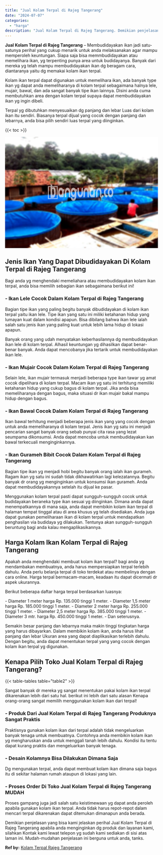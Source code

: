 ```yaml
---
title: "Jual Kolam Terpal di Rajeg Tangerang"
date: "2024-07-07"
categories: 
  - "harga"
description: "Jual Kolam Terpal di Rajeg Tangerang. Demikian penjelasan yang bisa kami jelaskan perihal Jual Kolam Terpal di Rajeg Tangerang apabila anda menginginkan dg p..."
---
```


**Jual Kolam Terpal di Rajeg Tangerang** – Membudidayakan ikan jadi satu-satunya perihal yang cukup menarik untuk anda melaksanakan agar mampu memperoleh keuntungan. Siapa saja bisa memmbudidayakan atau memelihara ikan, yg terpenting punya area untuk budidayanya. Banyak dari mereka yg telah mampu membudidayakan ikan dg beragam cara, diantaranya yaitu dg memakai kolam ikan terpal.

Kolam ikan terpal dapat digunakan untuk memelihara ikan, ada banyak type ikan yg dapat anda memeliharanya di kolam terpal sebagaimana halnya lele, mujair, bawal, dan ada sangat banyak tipe ikan lainnya. Disini anda cuma membutuhkan area dengan kolam terpal supaya dapat membudidayakan ikan yg ingin dibeli.

Terpal yg dibutuhkan menyesuaikan dg panjang dan lebar Luas dari kolam ikan itu sendiri. Biasanya terpal dijual yang cocok dengan panjang dan lebarnya, anda bisa pilih sendiri luas terpal yang diinginkan.

{{< toc >}}

![Jual Kolam Terpal di Rajeg Tangerang](/images/jual-kolam-terpal-37.png)

## Jenis Ikan Yang Dapat Dibudidayakan Di Kolam Terpal di Rajeg Tangerang

Bagi anda yg menghendaki memeliahara atau membudidayakan kolam ikan terpal, anda bisa memilih sebagian ikan sebagaimana berikut ini!

### \- Ikan Lele Cocok Dalam Kolam Terpal di Rajeg Tangerang

Bagian tipe ikan yang paling begitu banyak dibudidayakan di kolam ikan terpal yaitu ikan lele. Tipe ikan yang satu ini miliki ketahanan hidup yang lumayan kuat dalam kondisi apapun. Bisa dibilang bahwa ikan lele ialah salah satu jenis ikan yang paling kuat untuk lebih lama hidup di lokasi apapun.

Banyak orang yang udah menyatakan keberhasilannya dg membudidayakan ikan lele di kolam terpal. Alhasil keuntungan yg dihasilkan dapat benar-benar banyak. Anda dapat mencobanya jika tertarik untuk membudidayakan ikan lele.

### \- Ikan Mujair Cocok Dalam Kolam Terpal di Rajeg Tangerang

Selain lele, ikan mujair termasuk menjadi beberapa type ikan tawar yg amat cocok dipelihara di kolam terpal. Macam ikan yg satu ini terhitung memiliki ketahanan hidup yang cukup bagus di kolam terpal. Jika anda bisa memeliharanya dengan bagus, maka situasi dr ikan mujair bakal mampu hidup dengan bagus.

### \- Ikan Bawal Cocok Dalam Kolam Terpal di Rajeg Tangerang

Ikan bawal terhitung menjadi beberapa jenis ikan yang yang cocok dengan untuk anda memeliharanya di kolam terpal. Jenis ikan yg satu ini menjadi pencarian sangat banyak orang sebab punyai cita rasa yang lezat seumpama dikonsumsi. Anda dapat mencoba untuk membudidayakan kan bawal terkecuali menginginkannya.

### \- Ikan Gurameh Bibit Cocok Dalam Kolam Terpal di Rajeg Tangerang

Bagian tipe ikan yg menjadi hobi begitu banyak orang ialah ikan gurameh. Ragam ikan yg satu ini sudah tidak dikhawatirkan lagi kelezatannya. Begitu banyak dr orang yg menginginkan untuk konsumsi ikan gurameh. Anda dapat membudidayakannya setelah itu dijual ke pasar.

Menggunakan kolam terpal pasti dapat sungguh-sungguh cocok untuk budidayakan beraneka type ikan sesuai yg diinginkan. Dimana anda dapat menempatkannya di mana saja, anda dapat membikin kolam ikan terpal di halaman tempat tinggal atau di area khusus yg telah disediakan. Anda juga dapat gunakan pemeliharaan ikan di kolam terpal untuk mendapatkan penghasilan via budidaya yg dilakukan. Tentunya akan sungguh-sungguh beruntung bagi anda kalau mengaplikasikannya.

## Harga Kolam Ikan Kolam Terpal di Rajeg Tangerang

Apakah anda menghendaki membuat kolam ikan terpal? bagi anda yg mendambakan membuatnya, anda harus mempersiapkan terpal terlebih dahulu. Anda perlu belanja terpal di toko terdekat atau membelinya dengan cara online. Harga terpal bermacam-macam, keadaan itu dapat dicermati dr aspek ukurannya.

Berikut beberapa daftar harga terpal berdasarkan luasnya:

\- Diameter 1 meter harga Rp. 135.000 tinggi 1 meter. - Diameter 1,5 meter harga Rp. 185.000 tinggi 1 meter. - Diameter 2 meter harga Rp. 255.000 tinggi 1 meter. - Diameter 2,5 meter harga Rp. 385.000 tinggi 1 meter. - Diameter 3 mtr. harga Rp. 450.000 tinggi 1 meter. - Dan seterusnya.

Semakin besar panjang dan lebarnya maka makin tinggi tingkatan harga yang harus dibayarkan. Dalam membikin kolam ikan, anda harus lihat panjang dan lebar Ukuran area yang dapat diaplikasikan terlebih dahulu. Dengan begitu, anda dapat menentukan terpal yang yang cocok dengan kolam ikan terpal yg digunakan.

## Kenapa Pilih Toko Jual Kolam Terpal di Rajeg Tangerang?

{{< table-tables table="table2" >}}

Sangat banyak dr mereka yg sangat menentukan pakai kolam ikan terpal dikarenakan lebih dari satu hal. berikut ini lebih dari satu alasan Kenapa orang-orang sangat memilih menggunakan kolam ikan dari terpal!

### \- Produk Dari Jual Kolam Terpal di Rajeg Tangerang Produknya Sangat Praktis

Praktisnya gunakan kolam ikan dari terpal adalah tidak mengeluarkan banyak tenaga untuk membuatnya. Contohnya anda membikin kolam ikan yg mengharuskan anda untuk menggali tanah lebih dahulu. Kondisi itu tentu dapat kurang praktis dan mengeluarkan banyak tenaga.

### \- Desain Kolamnya Bisa Dilakukan Dimana Saja

Dg mengunakan terpal, anda dapat membuat kolam ikan dimana saja bagus itu di sekitar halaman rumah ataupun di lokasi yang lain.

### \- Proses Order Di Toko Jual Kolam Terpal di Rajeg Tangerang MUDAH

Proses gampang juga jadi salah satu keistimewaan yg dapat anda peroleh apabila gunakan kolam ikan terpal. Anda tidak harus repot-repot dalam mencari terpal dikarenakan dapat ditemukan dimanapun anda berada.

Demikian penjelasan yang bisa kami jelaskan perihal Jual Kolam Terpal di Rajeg Tangerang apabila anda menginginkan dg produk dan layanan kami, silahkan Kontak kami lewat telepon yg sudah kami sediakan di sisi atas laman ini. Mudah-mudahan penjelasan ini berguna untuk anda, tanks.

**Ref by:** [Kolam Terpal Rajeg Tangerang](https://id.wikipedia.org/wiki/Kolam)
